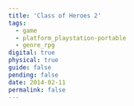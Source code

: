 ```yaml
---
title: 'Class of Heroes 2'
tags:
  - game
  - platform_playstation-portable
  - genre_rpg
digital: true
physical: true
guide: false
pending: false
date: 2014-02-11
permalink: false
---
```

